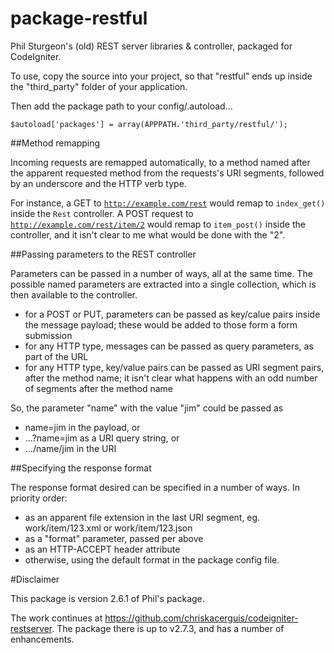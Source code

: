 # package-restful

Phil Sturgeon's (old) REST server libraries & controller, packaged for CodeIgniter.

To use, copy the source into your project, so that "restful" ends up inside the 
"third_party" folder of your application.

Then add the package path to your config/.autoload...
    
    $autoload['packages'] = array(APPPATH.'third_party/restful/');

##Method remapping

Incoming requests are remapped automatically, to a method named after the
apparent requested method from the requests's URI segments, followed by an
underscore and the HTTP verb type.

For instance, a GET to <code>http://example.com/rest</code>
would remap to <code>index_get()</code> inside the <code>Rest</code> controller.
A POST request to <code>http://example.com/rest/item/2</code> would remap to
<code>item_post()</code> inside the controller, and it isn't clear to me what would be done 
with the "2".

##Passing parameters to the REST controller

Parameters can be passed in a number of ways, all at the same time.
The possible named parameters are extracted into a single collection,
which is then available to the controller.

- for a POST or PUT, parameters can be passed as key/calue pairs inside the 
message payload; these would be added to those form a form submission
- for any HTTP type, messages can be passed as query parameters,
as part of the URL
- for any HTTP type, key/value pairs can be passed as URI segment pairs,
after the method name; it isn't clear what happens with an odd number of segments
after the method name

So, the parameter "name" with the value "jim" could be passed as
- name=jim in the payload, or
- ...?name=jim as a URI query string, or
- .../name/jim in the URI 

##Specifying the response format

The response format desired can be specified in a number of ways. 
In priority order:

- as an apparent file extension in the last URI segment, eg. work/item/123.xml or work/item/123.json
- as a "format" parameter, passed per above
- as an HTTP-ACCEPT header attribute
- otherwise, using the default format in the package config file.


#Disclaimer

This package is version 2.6.1 of Phil's package.

The work continues at https://github.com/chriskacerguis/codeigniter-restserver.
The package there is up to v2.7.3, and has a number of enhancements.